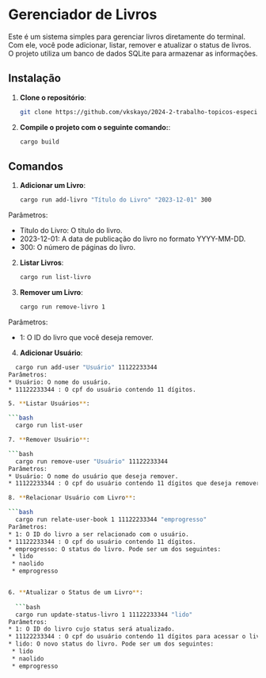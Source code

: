 # Gerenciador de Livros

Este é um sistema simples para gerenciar livros diretamente do terminal. Com ele, você pode adicionar, listar, remover e atualizar o status de livros. O projeto utiliza um banco de dados SQLite para armazenar as informações.

## Instalação

1. **Clone o repositório**:
   ```bash
   git clone https://github.com/vkskayo/2024-2-trabalho-topicos-especiais-rust.git
2. **Compile o projeto com o seguinte comando:**:
   ```bash
   cargo build

## Comandos

1. **Adicionar um Livro**:
   
   ```bash
   cargo run add-livro "Título do Livro" "2023-12-01" 300 
 Parâmetros:
* Título do Livro: O título do livro.
* 2023-12-01: A data de publicação do livro no formato YYYY-MM-DD.
* 300: O número de páginas do livro.

2. **Listar Livros**:
   
   ```bash
   cargo run list-livro

3. **Remover um Livro**:
   
   ```bash
   cargo run remove-livro 1
 Parâmetros:
 * 1: O ID do livro que você deseja remover.
   
4. **Adicionar Usuário**:

 ```bash
   cargo run add-user "Usuário" 11122233344 
 Parâmetros:
* Usuário: O nome do usuário.
* 11122233344 : O cpf do usuário contendo 11 dígitos.

5. **Listar Usuários**:

 ```bash
   cargo run list-user

7. **Remover Usuário**:

 ```bash
   cargo run remove-user "Usuário" 11122233344 
 Parâmetros:
* Usuário: O nome do usuário que deseja remover.
* 11122233344 : O cpf do usuário contendo 11 dígitos que deseja remover.

8. **Relacionar Usuário com Livro**:
 
 ```bash
   cargo run relate-user-book 1 11122233344 "emprogresso"
 Parâmetros:
* 1: O ID do livro a ser relacionado com o usuário.
* 11122233344 : O cpf do usuário contendo 11 dígitos.
* emprogresso: O status do livro. Pode ser um dos seguintes:
  * lido
  * naolido
  * emprogresso


6. **Atualizar o Status de um Livro**:
   
   ```bash
   cargo run update-status-livro 1 11122233344 "lido"
Parâmetros:
* 1: O ID do livro cujo status será atualizado.
* 11122233344 : O cpf do usuário contendo 11 dígitos para acessar o livro que será atualizado.
* lido: O novo status do livro. Pode ser um dos seguintes:
  * lido
  * naolido
  * emprogresso
